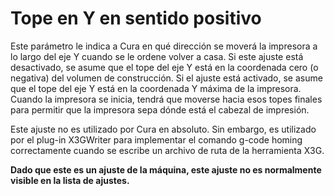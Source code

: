 Tope en Y en sentido positivo
====
Este parámetro le indica a Cura en qué dirección se moverá la impresora a lo largo del eje Y cuando se le ordene volver a casa. Si este ajuste está desactivado, se asume que el tope del eje Y está en la coordenada cero (o negativa) del volumen de construcción. Si el ajuste está activado, se asume que el tope del eje Y está en la coordenada Y máxima de la impresora. Cuando la impresora se inicia, tendrá que moverse hacia esos topes finales para permitir que la impresora sepa dónde está el cabezal de impresión.

Este ajuste no es utilizado por Cura en absoluto. Sin embargo, es utilizado por el plug-in X3GWriter para implementar el comando g-code homing correctamente cuando se escribe un archivo de ruta de la herramienta X3G.

**Dado que este es un ajuste de la máquina, este ajuste no es normalmente visible en la lista de ajustes.**